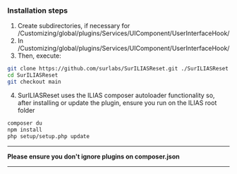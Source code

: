 ### Installation steps
1. Create subdirectories, if necessary for /Customizing/global/plugins/Services/UIComponent/UserInterfaceHook/
2. In /Customizing/global/plugins/Services/UIComponent/UserInterfaceHook/
3. Then, execute:
```bash
git clone https://github.com/surlabs/SurILIASReset.git ./SurILIASReset
cd SurILIASReset
git checkout main
```
4. SurILIASReset uses the ILIAS composer autoloader functionality so, after installing or update the plugin, ensure you run on the ILIAS root folder
```bash
composer du
npm install
php setup/setup.php update
```
***
**Please ensure you don't ignore plugins on composer.json**
***
